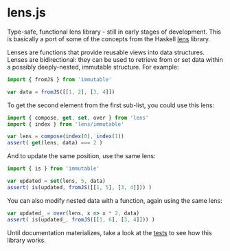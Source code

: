 lens.js
=======

Type-safe, functional lens library - still in early stages of development.
This is basically a port of some of the concepts from the Haskell [lens][] library.

[lens]: https://hackage.haskell.org/package/lens

Lenses are functions that provide reusable views into data structures.
Lenses are bidirectional: they can be used to retrieve from or set data within
a possibly deeply-nested, immutable structure.
For example:

```js
import { fromJS } from 'immutable'

var data = fromJS([[1, 2], [3, 4]])
```

To get the second element from the first sub-list,
you could use this lens:

```js
import { compose, get, set, over } from 'lens'
import { index } from 'lens/immutable'

var lens = compose(index(0), index(1))
assert( get(lens, data) === 2 )
```

And to update the same position, use the same lens:

```js
import { is } from 'immutable'

var updated = set(lens, 5, data)
assert( is(updated, fromJS([[1, 5], [3, 4]])) )
```

You can also modify nested data with a function,
again using the same lens:

```js
var updated_ = over(lens, x => x * 2, data)
assert( is(updated_, fromJS([[1, 6], [3, 4]])) )
```

Until documentation materializes, take a look at the [tests][] to see how this
library works.

[tests]: https://github.com/hallettj/lens.js/tree/master/test/immutable.js
